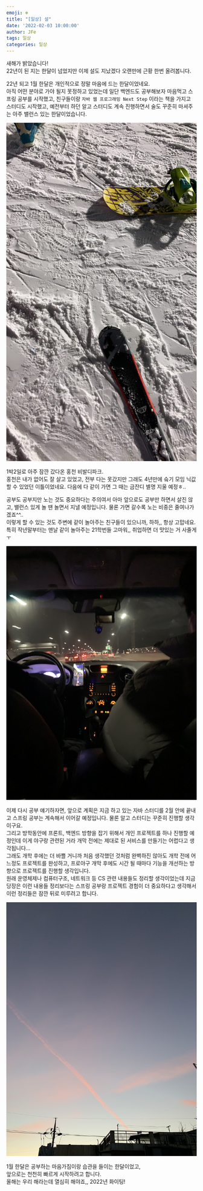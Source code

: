 ```yaml
---
emoji: ❄
title: "[일상] 설"
date: '2022-02-03 10:00:00'
author: JFe
tags: 일상
categories: 일상
---
```


새해가 밝았습니다!  
22년이 된 지는 한달이 넘었지만 이제 설도 지났겠다 오랜만에 근황 한번 올려봅니다.

22년 되고 1월 한달은 개인적으로 정말 마음에 드는 한달이었네요.  
아직 어떤 분야로 가야 될지 못정하고 있었는데 일단 백엔드도 공부해보자 마음먹고 스프링 공부를 시작했고, 친구들이랑 `자바 웹 프로그래밍 Next Step` 이라는 책을 가지고 스터디도 시작했고, 예전부터 하던 알고 스터디도 계속 진행하면서 술도 꾸준히 마셔주는 아주 밸런스 있는 한달이었습니다.  

![ski.jpg](ski.jpg)

1박2일로 아주 잠깐 갔다온 홍천 비발디파크.  
홍천은 내가 없어도 잘 살고 있었고, 전부 다는 못갔지만 그래도 4년만에 슼기 모임 닉값 할 수 있었던 이틀이었네요. 다음에 다 같이 가면 그 때는 금잔디 별명 지울 예정ㅎ..  

공부도 공부지만 노는 것도 중요하다는 주의여서 아마 앞으로도 공부만 하면서 살진 않고, 밸런스 있게 놀 땐 놀면서 지낼 예정입니다. 물론 가면 갈수록 노는 비중은 줄여나가겠죠^^..  
이렇게 할 수 있는 것도 주변에 같이 놀아주는 친구들이 있으니까, 하하,, 항상 고맙네요. 특히 작년말부터는 맨날 같이 놀아주는 21학번들 고마워,, 취업하면 더 맛있는 거 사줄게ㅜ  

![car.jpg](car.jpg)

이제 다시 공부 얘기하자면, 앞으로 계획은 지금 하고 있는 자바 스터디를 2월 안에 끝내고 스프링 공부는 계속해서 이어갈 예정입니다. 물론 알고 스터디는 꾸준히 진행할 생각이구요.  
그리고 방학동안에 프론트, 백엔드 방향을 잡기 위해서 개인 프로젝트를 하나 진행할 예정인데 이게 야구랑 관련된 거라 개막 전에는 제대로 된 서비스를 만들기는 어렵다고 생각됩니다...  
그래도 개학 후에는 더 바쁠 거니까 처음 생각했던 것처럼 완벽하진 않아도 개학 전에 어느정도 프로젝트를 완성하고, 프로야구 개막 후에도 시간 될 때마다 기능을 개선하는 방향으로 프로젝트를 진행할 생각입니다.  
원래 운영체제나 컴퓨터구조, 네트워크 등 CS 관련 내용들도 정리할 생각이었는데 지금 당장은 이런 내용들 정리보다는 스프링 공부랑 프로젝트 경험이 더 중요하다고 생각해서 이런 정리들은 잠깐 뒤로 미루려고 합니다.  

![new-year.jpg](new-year.jpg)

1월 한달은 공부하는 마음가짐이랑 습관을 들이는 한달이었고,  
앞으로는 천천히 빠르게 시작하려고 합니다.  
올해는 우리 해라는데 열심히 해야죠,, 2022년 화이팅!
